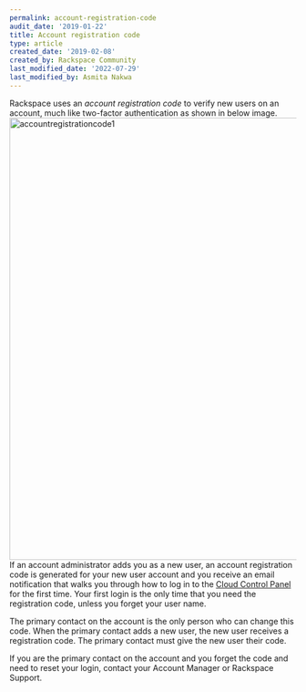 ```yaml
---
permalink: account-registration-code
audit_date: '2019-01-22'
title: Account registration code
type: article
created_date: '2019-02-08'
created_by: Rackspace Community
last_modified_date: '2022-07-29'
last_modified_by: Asmita Nakwa
---
```


Rackspace uses an _account registration code_ to verify new users on an account, much like two-factor authentication as shown in below image. 
<img width="776" alt="accountregistrationcode1" src="/support/how-to/account-registration-code/accountregistrationcode1.png">
If an account administrator adds you as a new user, an account registration code is generated for your new user account and you receive an email notification that walks you through how to log in to the [Cloud Control Panel](https://login.rackspace.com) for the first time. Your first login is the only time that you need the registration code, unless you forget your user name.

The primary contact on the account is the only person who can change this code. When the primary contact adds a new user, the new user receives a registration code. The primary contact must give the new user their code.

If you are the primary contact on the account and you forget the code and need to reset your login, contact your Account Manager or Rackspace Support.
